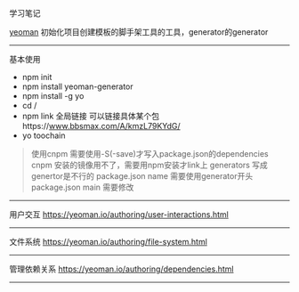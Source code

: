 学习笔记

[yeoman](https://yeoman.io/authoring/index.html) 初始化项目创建模板的脚手架工具的工具，generator的generator

---

基本使用

- npm init
- npm install yeoman-generator  
- npm install -g yo
- cd /
- npm link 全局链接  可以链接具体某个包https://www.bbsmax.com/A/kmzL79KYdG/
- yo toochain


> 使用cnpm 需要使用-S(-save)才写入package.json的dependencies
> cnpm 安装的镜像用不了，需要用npm安装才link上
> generators  写成genertor是不行的
> package.json name 需要使用generator开头
> package.json main 需要修改

---

用户交互 https://yeoman.io/authoring/user-interactions.html

--- 

文件系统 https://yeoman.io/authoring/file-system.html

--- 

管理依赖关系 https://yeoman.io/authoring/dependencies.html

--- 

